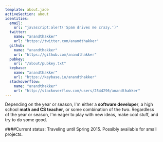 ```yaml
---
template: about.jade
activeSection: about
identities:
  email:
    url: "javascript:alert('Spam drives me crazy.')"
  twitter:
    name: "anandthakker"
    url: "https://twitter.com/anandthakker"
  github:
    name: "anandthakker"
    url: "https://github.com/anandthakker"
  pubkey:
    url: "/about/pubkey.txt"
  keybase:
    name: "anandthakker"
    url: "https://keybase.io/anandthakker"
  stackoverflow:
    name: "anandthakker"
    url: "http://stackoverflow.com/users/2544296/anandthakker"
---
```


Depending on the year or season, I'm either a **software developer**,
a high school **math and CS teacher**, or some combination of the two.
Regardless of the year or season, I'm eager to play
with new ideas, make cool stuff, and try to do some good.

####Current status:
Traveling until Spring 2015.  Possibly available for small projects.
